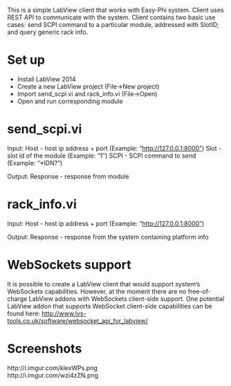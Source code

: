 This is a simple LabView client that works with Easy-Phi system.
Client uses REST API to communicate with the system. Client contains two basic use cases: 
send SCPI command to a particular module, addressed with SlotID; and query generic rack info.


<h1>Set up</h1>

- Install LabView 2014
- Create a new LabView project (File->New project)
- Import send_scpi.vi and rack_info.vi (File->Open) 
- Open and run corresponding module

<h1>send_scpi.vi</h2>

Input: 
Host - host ip address + port (Example: “http://127.0.0.1:8000”)
Slot - slot id of the module (Example: “1”)
SCPI - SCPI command to send (Example: “*IDN?”)

Output: 
Response - response from module

<h1>rack_info.vi</h1>

Input:
Host - host ip address + port (Example: “http://127.0.0.1:8000”)

Output: 
Response - response from the system containing platform info

<h1>WebSockets support</h1>

It is possible to create a LabView client that would support system’s WebSockets capabilities. 
However, at the moment there are no free-of-charge LabView addons with WebSockets client-side support. 
One potential LabView addon that supports WebSocket client-side capabilities can be found here:
http://www.lvs-tools.co.uk/software/websocket_api_for_labview/

<h1>Screenshots</h1>
http://i.imgur.com/klexWPs.png<br>
http://i.imgur.com/wzi4zZN.png

